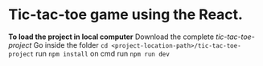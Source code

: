 # Tic-tac-toe game using the React.
**To load the project in local computer**
Download the complete *tic-tac-toe-project*
Go inside the folder `cd <project-location-path>/tic-tac-toe-project`
run ```npm install``` on cmd
run ```npm run dev```
